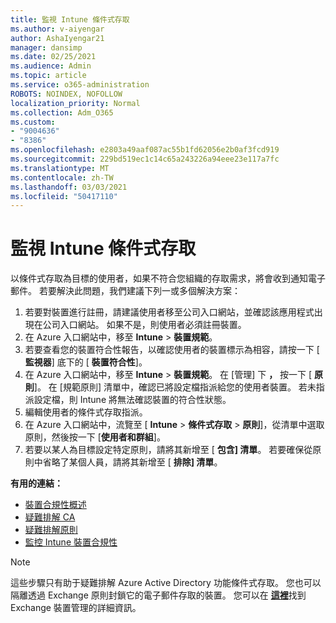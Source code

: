 ```yaml
---
title: 監視 Intune 條件式存取
ms.author: v-aiyengar
author: AshaIyengar21
manager: dansimp
ms.date: 02/25/2021
ms.audience: Admin
ms.topic: article
ms.service: o365-administration
ROBOTS: NOINDEX, NOFOLLOW
localization_priority: Normal
ms.collection: Adm_O365
ms.custom:
- "9004636"
- "8386"
ms.openlocfilehash: e2803a49aaf087ac55b1fd62056e2b0af3fcd919
ms.sourcegitcommit: 229bd519ec1c14c65a243226a94eee23e117a7fc
ms.translationtype: MT
ms.contentlocale: zh-TW
ms.lasthandoff: 03/03/2021
ms.locfileid: "50417110"
---
```

# <a name="monitor-intune-conditional-access"></a>監視 Intune 條件式存取

以條件式存取為目標的使用者，如果不符合您組織的存取需求，將會收到通知電子郵件。 若要解決此問題，我們建議下列一或多個解決方案：

1. 若要對裝置進行註冊，請建議使用者移至公司入口網站，並確認該應用程式出現在公司入口網站。 如果不是，則使用者必須註冊裝置。
1. 在 Azure 入口網站中，移至 **Intune**  >  **裝置規範**。 
1. 若要查看您的裝置符合性報告，以確認使用者的裝置標示為相容，請按一下 [ **監視器**] 底下的 [ **裝置符合性**]。
1. 在 Azure 入口網站中，移至 **Intune**  >  **裝置規範**。 在 [管理] 下 **，** 按一下 [ **原則**]。 在 [規範原則] 清單中，確認已將設定檔指派給您的使用者裝置。 若未指派設定檔，則 Intune 將無法確認裝置的符合性狀態。
1. 編輯使用者的條件式存取指派。
1. 在 Azure 入口網站中，流覽至 [ **Intune**  >  **條件式存取**  >  **原則**]，從清單中選取原則，然後按一下 [**使用者和群組**]。
1. 若要以某人為目標設定特定原則，請將其新增至 [ **包含] 清單**。 若要確保從原則中省略了某個人員，請將其新增至 [ **排除] 清單**。

**有用的連結：**

- [裝置合規性概述](https://docs.microsoft.com/intune/device-compliance-get-started)
- [疑難排解 CA](https://docs.microsoft.com/intune/troubleshoot-conditional-access)
- [疑難排解原則](https://docs.microsoft.com/intune/troubleshoot-policies-in-microsoft-intune)
- [監控 Intune 裝置合規性](https://docs.microsoft.com/intune/compliance-policy-monitor)

> [!NOTE]
> 這些步驟只有助于疑難排解 Azure Active Directory 功能條件式存取。 您也可以隔離透過 Exchange 原則封鎖它的電子郵件存取的裝置。 您可以在 [**這裡**](https://docs.microsoft.com/previous-versions/office/exchange-server-2010/ff959225(v=exchg.141))找到 Exchange 裝置管理的詳細資訊。
